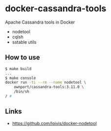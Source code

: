 # docker-cassandra-tools

Apache Cassandra tools in Docker

- nodetool
- cqlsh
- sstable utils

## How to use 

```sh
$ make build
...
$ make console
docker run -ti --rm --name nodetool \
	ownport/cassandra-tools:3.11.0 \
	/bin/sh
/ # 
```

## Links

- https://github.com/loivis/docker-nodetool
